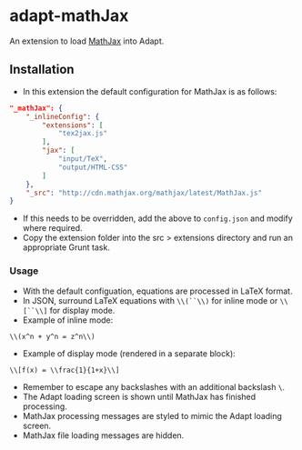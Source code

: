 # adapt-mathJax

An extension to load [MathJax](https://www.mathjax.org) into Adapt.

## Installation

* In this extension the default configuration for MathJax is as follows:
```json
"_mathJax": {
	"_inlineConfig": {
		"extensions": [
			"tex2jax.js"
		],
		"jax": [
			"input/TeX",
			"output/HTML-CSS"
		]
	},
	"_src": "http://cdn.mathjax.org/mathjax/latest/MathJax.js"
}
```
* If this needs to be overridden, add the above to `config.json` and modify where required.
* Copy the extension folder into the src > extensions directory and run an appropriate Grunt task.

### Usage

* With the default configuation, equations are processed in LaTeX format.
* In JSON, surround LaTeX equations with `\\(``\\)` for inline mode or `\\[``\\]` for display mode.
* Example of inline mode:
```
\\(x^n + y^n = z^n\\)
```
* Example of display mode (rendered in a separate block):
```
\\[f(x) = \\frac{1}{1+x}\\]
```
* Remember to escape any backslashes with an additional backslash `\`.
* The Adapt loading screen is shown until MathJax has finished processing.
* MathJax processing messages are styled to mimic the Adapt loading screen.
* MathJax file loading messages are hidden.
